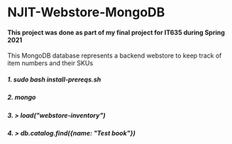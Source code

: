 # NJIT-Webstore-MongoDB

<H4>This project was done as part of my final project for IT635 during Spring 2021</H4>
<p>This MongoDB database represents a backend webstore to keep track of item numbers and their SKUs</p>

<H5>1. sudo bash install-prereqs.sh</H5>
<H5>2. mongo </H5>
<H5>3. > load("webstore-inventory")</H5>
<H5>4. > db.catalog.find({name: "Test book"})</H5>
